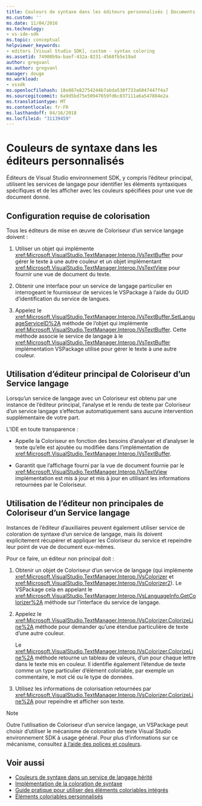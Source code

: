 ```yaml
---
title: Couleurs de syntaxe dans les éditeurs personnalisés | Documents Microsoft
ms.custom: ''
ms.date: 11/04/2016
ms.technology:
- vs-ide-sdk
ms.topic: conceptual
helpviewer_keywords:
- editors [Visual Studio SDK], custom - syntax coloring
ms.assetid: 74900b9a-baef-432a-8231-4568fb5e19ad
author: gregvanl
ms.author: gregvanl
manager: douge
ms.workload:
- vssdk
ms.openlocfilehash: 18e087e82754244b7abda530f733a6047447f4a7
ms.sourcegitcommit: 6a9d5bd75e50947659fd6c837111a6a547884e2a
ms.translationtype: MT
ms.contentlocale: fr-FR
ms.lasthandoff: 04/16/2018
ms.locfileid: "31139459"
---
```

# <a name="syntax-coloring-in-custom-editors"></a>Couleurs de syntaxe dans les éditeurs personnalisés
Éditeurs de Visual Studio environnement SDK, y compris l’éditeur principal, utilisent les services de langage pour identifier les éléments syntaxiques spécifiques et de les afficher avec les couleurs spécifiées pour une vue de document donné.

## <a name="colorization-requirements"></a>Configuration requise de colorisation
 Tous les éditeurs de mise en œuvre de Coloriseur d’un service langage doivent :

1.  Utiliser un objet qui implémente <xref:Microsoft.VisualStudio.TextManager.Interop.IVsTextBuffer> pour gérer le texte à une autre couleur et un objet implémentant <xref:Microsoft.VisualStudio.TextManager.Interop.IVsTextView> pour fournir une vue de document du texte.

2.  Obtenir une interface pour un service de langage particulier en interrogeant le fournisseur de services le VSPackage à l’aide du GUID d’identification du service de langues.

3.  Appelez le <xref:Microsoft.VisualStudio.TextManager.Interop.IVsTextBuffer.SetLanguageServiceID%2A> méthode de l’objet qui implémente <xref:Microsoft.VisualStudio.TextManager.Interop.IVsTextBuffer>. Cette méthode associe le service de langage à le <xref:Microsoft.VisualStudio.TextManager.Interop.IVsTextBuffer> implémentation VSPackage utilise pour gérer le texte à une autre couleur.

## <a name="core-editor-usage-of-a-language-services-colorizer"></a>Utilisation d’éditeur principal de Coloriseur d’un Service langage
 Lorsqu’un service de langage avec un Coloriseur est obtenu par une instance de l’éditeur principal, l’analyse et le rendu de texte par Coloriseur d’un service langage s’effectue automatiquement sans aucune intervention supplémentaire de votre part.

 L’IDE en toute transparence :

-   Appelle la Coloriseur en fonction des besoins d’analyser et d’analyser le texte qu’elle est ajoutée ou modifiée dans l’implémentation de <xref:Microsoft.VisualStudio.TextManager.Interop.IVsTextBuffer>.

-   Garantit que l’affichage fourni par la vue de document fournie par le <xref:Microsoft.VisualStudio.TextManager.Interop.IVsTextView> implémentation est mis à jour et mis à jour en utilisant les informations retournées par le Coloriseur.

## <a name="non-core-editor-usage-of-a-language-services-colorizer"></a>Utilisation de l’éditeur non principales de Coloriseur d’un Service langage
 Instances de l’éditeur d’auxiliaires peuvent également utiliser service de coloration de syntaxe d’un service de langage, mais ils doivent explicitement récupérer et appliquer les Coloriseur du service et repeindre leur point de vue de document eux-mêmes.

 Pour ce faire, un éditeur non principal doit :

1.  Obtenir un objet de Coloriseur d’un service de langage (qui implémente <xref:Microsoft.VisualStudio.TextManager.Interop.IVsColorizer> et <xref:Microsoft.VisualStudio.TextManager.Interop.IVsColorizer2>). Le VSPackage cela en appelant le <xref:Microsoft.VisualStudio.TextManager.Interop.IVsLanguageInfo.GetColorizer%2A> méthode sur l’interface du service de langage.

2.  Appelez le <xref:Microsoft.VisualStudio.TextManager.Interop.IVsColorizer.ColorizeLine%2A> méthode pour demander qu’une étendue particulière de texte d’une autre couleur.

     Le <xref:Microsoft.VisualStudio.TextManager.Interop.IVsColorizer.ColorizeLine%2A> méthode retourne un tableau de valeurs, d’un pour chaque lettre dans le texte mis en couleur. Il identifie également l’étendue de texte comme un type particulier d’élément coloriable, par exemple un commentaire, le mot clé ou le type de données.

3.  Utilisez les informations de colorisation retournées par <xref:Microsoft.VisualStudio.TextManager.Interop.IVsColorizer.ColorizeLine%2A> pour repeindre et afficher son texte.

> [!NOTE]
> Outre l’utilisation de Coloriseur d’un service langage, un VSPackage peut choisir d’utiliser le mécanisme de coloration de texte Visual Studio environnement SDK à usage général. Pour plus d’informations sur ce mécanisme, consultez [à l’aide des polices et couleurs](../extensibility/using-fonts-and-colors.md).

## <a name="see-also"></a>Voir aussi

- [Couleurs de syntaxe dans un service de langage hérité](../extensibility/internals/syntax-coloring-in-a-legacy-language-service.md)
- [Implémentation de la coloration de syntaxe](../extensibility/internals/implementing-syntax-coloring.md)
- [Guide pratique pour utiliser des éléments coloriables intégrés](../extensibility/internals/how-to-use-built-in-colorable-items.md)
- [Éléments coloriables personnalisés](../extensibility/internals/custom-colorable-items.md)